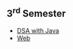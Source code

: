 ## 3<sup>rd</sup> Semester

- [DSA with Java](/Third_Semester/Data-Structure-And-Algorithms-with-JAVA/README.md)
- [Web](/Third_Semester/Web-Technology-I/README.md)